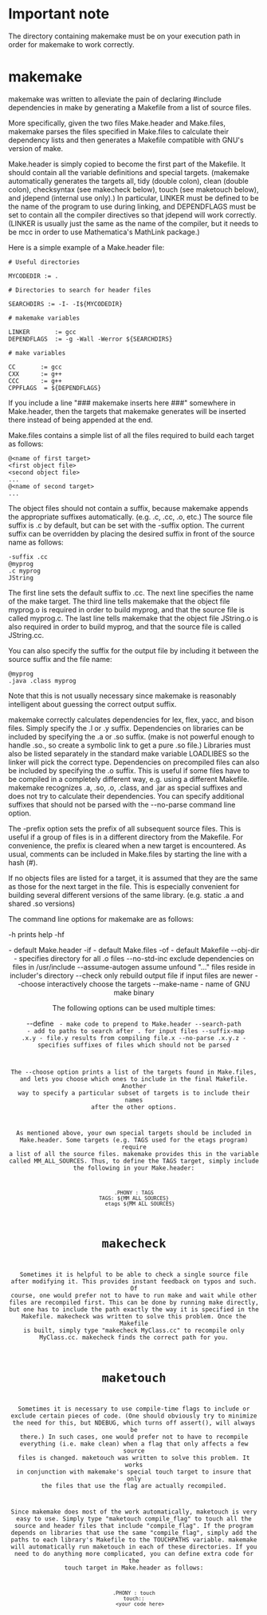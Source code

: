 Important note
==============

The directory containing makemake must be on your execution path in order
for makemake to work correctly.

makemake
========

makemake was written to alleviate the pain of declaring #include
dependencies in make by generating a Makefile from a list of source files.

More specifically, given the two files Make.header and Make.files, makemake
parses the files specified in Make.files to calculate their dependency
lists and then generates a Makefile compatible with GNU's version of make.

Make.header is simply copied to become the first part of the Makefile.  It
should contain all the variable definitions and special targets.  (makemake
automatically generates the targets all, tidy (double colon), clean (double
colon), checksyntax (see makecheck below), touch (see maketouch below), and
jdepend (internal use only).)  In particular, LINKER must be defined to be
the name of the program to use during linking, and DEPENDFLAGS must be set
to contain all the compiler directives so that jdepend will work correctly.
(LINKER is usually just the same as the name of the compiler, but it needs
to be mcc in order to use Mathematica's MathLink package.)

Here is a simple example of a Make.header file:

    # Useful directories

    MYCODEDIR := .

    # Directories to search for header files

    SEARCHDIRS := -I- -I${MYCODEDIR}

    # makemake variables

    LINKER       := gcc
    DEPENDFLAGS  := -g -Wall -Werror ${SEARCHDIRS}

    # make variables

    CC       := gcc
    CXX      := g++
    CCC      := g++
    CPPFLAGS  = ${DEPENDFLAGS}

If you include a line "### makemake inserts here ###" somewhere in
Make.header, then the targets that makemake generates will be inserted
there instead of being appended at the end.

Make.files contains a simple list of all the files required to build each
target as follows:

    @<name of first target>
    <first object file>
    <second object file>
    ...
    @<name of second target>
    ...

The object files should not contain a suffix, because makemake appends the
appropriate suffixes automatically.  (e.g. .c, .cc, .o, etc.)  The source
file suffix is .c by default, but can be set with the -suffix option.  The
current suffix can be overridden by placing the desired suffix in front of
the source name as follows:

    -suffix .cc
    @myprog
    .c myprog
    JString

The first line sets the default suffix to .cc.  The next line specifies the
name of the make target.  The third line tells makemake that the object
file myprog.o is required in order to build myprog, and that the source
file is called myprog.c.  The last line tells makemake that the object file
JString.o is also required in order to build myprog, and that the source
file is called JString.cc.

You can also specify the suffix for the output file by including it between
the source suffix and the file name:

    @myprog
    .java .class myprog

Note that this is not usually necessary since makemake is reasonably
intelligent about guessing the correct output suffix.

makemake correctly calculates dependencies for lex, flex, yacc, and bison
files.  Simply specify the .l or .y suffix.  Dependencies on libraries can
be included by specifying the .a or .so suffix.  (make is not powerful
enough to handle .so.<vers>, so create a symbolic link to get a pure .so
file.)  Libraries must also be listed separately in the standard make
variable LOADLIBES so the linker will pick the correct type.  Dependencies
on precompiled files can also be included by specifying the .o suffix.
This is useful if some files have to be compiled in a completely different
way, e.g. using a different Makefile. makemake recognizes .a, .so, .o,
.class, and .jar as special suffixes and does not try to calculate their
dependencies.  You can specify additional suffixes that should not be
parsed with the --no-parse command line option.

The -prefix option sets the prefix of all subsequent source files.  This is
useful if a group of files is in a different directory from the Makefile.
For convenience, the prefix is cleared when a new target is encountered.
As usual, comments can be included in Make.files by starting the line with
a hash (#).

If no objects files are listed for a target, it is assumed that they are
the same as those for the next target in the file.  This is especially
convenient for building several different versions of the same library.
(e.g. static .a and shared .so versions)

The command line options for makemake are as follows:

  -h                prints help
  -hf               <header file name>  - default Make.header
  -if               <project file name> - default Make.files
  -of               <output file name>  - default Makefile
  --obj-dir         <variable name>     - specifies directory for all .o files
  --no-std-inc      exclude dependencies on files in /usr/include
  --assume-autogen  assume unfound "..." files reside in includer's directory
  --check           only rebuild output file if input files are newer
  --choose          interactively choose the targets
  --make-name       <make binary> - name of GNU make binary

The following options can be used multiple times:

  --define      <code> - make code to prepend to Make.header
  --search-path <path> - add to paths to search after . for input files
  --suffix-map  .x.y   - file.y results from compiling file.x
  --no-parse    .x.y.z - specifies suffixes of files which should not be parsed

The --choose option prints a list of the targets found in Make.files, and
lets you choose which ones to include in the final Makefile.  Another way
to specify a particular subset of targets is to include their names after
the other options.

As mentioned above, your own special targets should be included in
Make.header.  Some targets (e.g. TAGS used for the etags program) require a
list of all the source files.  makemake provides this in the variable
called MM_ALL_SOURCES.  Thus, to define the TAGS target, simply include the
following in your Make.header:

    .PHONY : TAGS
    TAGS: ${MM_ALL_SOURCES}
        etags ${MM_ALL_SOURCES}

makecheck
=========

Sometimes it is helpful to be able to check a single source file after
modifying it.  This provides instant feedback on typos and such.  Of
course, one would prefer not to have to run make and wait while other files
are recompiled first.  This can be done by running make directly, but one
has to include the path exactly the way it is specified in the Makefile.
makecheck was written to solve this problem.  Once the Makefile is built,
simply type "makecheck MyClass.cc" to recompile only MyClass.cc.  makecheck
finds the correct path for you.

maketouch
=========

Sometimes it is necessary to use compile-time flags to include or exclude
certain pieces of code.  (One should obviously try to minimize the need for
this, but NDEBUG, which turns off assert(), will always be there.)  In such
cases, one would prefer not to have to recompile everything (i.e. make
clean) when a flag that only affects a few source files is changed.
maketouch was written to solve this problem.  It works in conjunction
with makemake's special touch target to insure that only the files that use
the flag are actually recompiled.

Since makemake does most of the work automatically, maketouch is very easy
to use.  Simply type "maketouch compile_flag" to touch all the source and
header files that include "compile_flag".  If the program depends on
libraries that use the same "compile_flag", simply add the paths to each
library's Makefile to the TOUCHPATHS variable.  makemake will automatically
run maketouch in each of these directories.  If you need to do anything
more complicated, you can define extra code for the touch target in
Make.header as follows:

    .PHONY : touch
    touch::
        <your code here>

